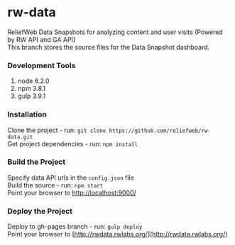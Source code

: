 # rw-data 

ReliefWeb Data Snapshots for analyzing content and user visits (Powered by RW API and GA API)  
This branch stores the source files for the Data Snapshot dashboard.

### Development Tools   
1. node 6.2.0           
2. npm 3.8.1           
3. gulp 3.9.1           

### Installation  
Clone the project - run: `git clone https://github.com/reliefweb/rw-data.git`  
Get project dependencies - run: `npm install`    

### Build the Project  
Specify data API urls in the `config.json` file    
Build the source - run: `npm start`           
Point your browser to [http://localhost:9000/](http://localhost:9000/)            

### Deploy the Project  
Deploy to gh-pages branch - run: `gulp deploy`           
Point your browser to [http://rwdata.rwlabs.org/](http://rwdata.rwlabs.org/)

